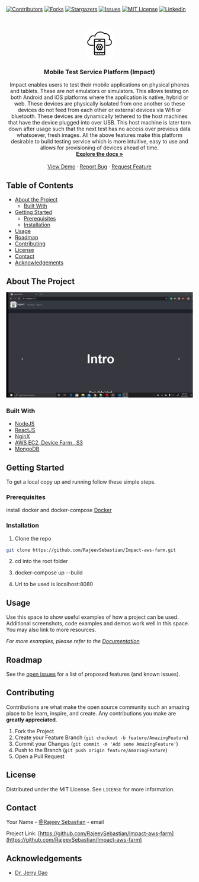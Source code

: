 <!--
*** Thanks for checking out this README Template. If you have a suggestion that would
*** make this better, please fork the repo and create a pull request or simply open
*** an issue with the tag "enhancement".
*** Thanks again! Now go create something AMAZING! :D
***
***
***
*** To avoid retyping too much info. Do a search and replace for the following:
*** github_username, repo, https://twitter.com/rajeevseb, email
-->





<!-- PROJECT SHIELDS -->
<!--
*** I'm using markdown "reference style" links for readability.
*** Reference links are enclosed in brackets [ ] instead of parentheses ( ).
*** See the bottom of this document for the declaration of the reference variables
*** for contributors-url, forks-url, etc. This is an optional, concise syntax you may use.
*** https://www.markdownguide.org/basic-syntax/#reference-style-links
-->
[![Contributors][contributors-shield]][contributors-url]
[![Forks][forks-shield]][forks-url]
[![Stargazers][stars-shield]][stars-url]
[![Issues][issues-shield]][issues-url]
[![MIT License][license-shield]][license-url]
[![LinkedIn][linkedin-shield]][linkedin-url]



<!-- PROJECT LOGO -->
<br />
<p align="center">
  <a href="https://github.com/RajeevSebastian/Impact-aws-farm">
    <img src="https://github.com/RajeevSebastian/Impact-aws-farm/blob/master/client/public/android-chrome-192x192.png" alt="Logo" width="80" height="80">
  </a>

  <h3 align="center">Mobile Test Service Platform (Impact)</h3>

  <p align="center">
    Impact enables users to test their mobile applications on physical phones and tablets. These are not emulators or simulators. This allows testing on both Android and iOS platforms where the application is native, hybrid or web. These devices are physically isolated from one another so these devices do not feed from each other or external devices via Wifi or bluetooth. These devices are dynamically tethered to the host machines that have the device plugged into over USB. This host machine is later torn down after usage such that the next test has no access over previous data whatsoever, fresh images. All the above features make this platform desirable to build testing service which is more intuitive, easy to use and allows for provisioning of devices ahead of time.
    <br />
    <a href="https://github.com/RajeevSebastian/Impact-aws-farm/blob/master/Final%20Report.pdf"><strong>Explore the docs »</strong></a>
    <br />
    <br />
    <a href="https://www.youtube.com/watch?v=qjS3Z40TXmg">View Demo</a>
    ·
    <a href="https://github.com/RajeevSebastian/Impact-aws-farm/issues">Report Bug</a>
    ·
    <a href="https://github.com/RajeevSebastian/Impact-aws-farm/issues">Request Feature</a>
  </p>
</p>



<!-- TABLE OF CONTENTS -->
## Table of Contents

* [About the Project](#about-the-project)
  * [Built With](#built-with)
* [Getting Started](#getting-started)
  * [Prerequisites](#prerequisites)
  * [Installation](#installation)
* [Usage](#usage)
* [Roadmap](#roadmap)
* [Contributing](#contributing)
* [License](#license)
* [Contact](#contact)
* [Acknowledgements](#acknowledgements)



<!-- ABOUT THE PROJECT -->
## About The Project

<img src="https://github.com/RajeevSebastian/Impact-aws-farm/blob/master/videodemo.gif"/>



### Built With

* [NodeJS](https://nodejs.org/en/)
* [ReactJS](https://reactjs.org/)
* [NginX](https://www.nginx.com/)
* [AWS EC2, Device Farm , S3 ](https://aws.amazon.com/)
* [MongoDB](https://www.mongodb.com/)


<!-- GETTING STARTED -->
## Getting Started

To get a local copy up and running follow these simple steps.

### Prerequisites

install docker and docker-compose
[Docker](https://www.docker.com/)


### Installation
 
1. Clone the repo
```sh
git clone https://github.com/RajeevSebastian/Impact-aws-farm.git
```
2. cd  into the root folder

3. docker-compose up --build

4. Url to be used is localhost:8080



<!-- USAGE EXAMPLES -->
## Usage

Use this space to show useful examples of how a project can be used. Additional screenshots, code examples and demos work well in this space. You may also link to more resources.

_For more examples, please refer to the [Documentation](https://example.com)_



<!-- ROADMAP -->
## Roadmap

See the [open issues](https://github.com/RajeevSebastian/Impact-aws-farm/issues) for a list of proposed features (and known issues).



<!-- CONTRIBUTING -->
## Contributing

Contributions are what make the open source community such an amazing place to be learn, inspire, and create. Any contributions you make are **greatly appreciated**.

1. Fork the Project
2. Create your Feature Branch (`git checkout -b feature/AmazingFeature`)
3. Commit your Changes (`git commit -m 'Add some AmazingFeature'`)
4. Push to the Branch (`git push origin feature/AmazingFeature`)
5. Open a Pull Request



<!-- LICENSE -->
## License

Distributed under the MIT License. See `LICENSE` for more information.



<!-- CONTACT -->
## Contact

Your Name - [@Rajeev Sebastian](sebastianrajeev16@gmail.com) - email

Project Link: [https://github.com/RajeevSebastian/Impact-aws-farm](https://github.com/RajeevSebastian/Impact-aws-farm)



<!-- ACKNOWLEDGEMENTS -->
## Acknowledgements

* [Dr. Jerry Gao](https://cmpe.sjsu.edu/profile/jerry-gao)



<!-- MARKDOWN LINKS & IMAGES -->
<!-- https://www.markdownguide.org/basic-syntax/#reference-style-links -->
[contributors-shield]: https://img.shields.io/github/contributors/RajeevSebastian/Impact-aws-farm.svg?style=flat-square
[contributors-url]: https://github.com/RajeevSebastian/Impact-aws-farm/graphs/contributors
[forks-shield]: https://img.shields.io/github/forks/RajeevSebastian/Impact-aws-farm.svg?style=flat-square
[forks-url]: https://github.com/RajeevSebastian/Impact-aws-farm/network/members
[stars-shield]: https://img.shields.io/github/stars/RajeevSebastian/Impact-aws-farm.svg?style=flat-square
[stars-url]: https://github.com/RajeevSebastian/Impact-aws-farm/stargazers
[issues-shield]: https://img.shields.io/github/issues/RajeevSebastian/Impact-aws-farm.svg?style=flat-square
[issues-url]: https://github.com/RajeevSebastian/Impact-aws-farm/issues
[license-shield]: https://img.shields.io/github/license/RajeevSebastian/Impact-aws-farm.svg?style=flat-square
[license-url]: https://github.com/RajeevSebastian/Impact-aws-farm/blob/master/LICENSE.txt
[linkedin-shield]: https://img.shields.io/badge/-LinkedIn-black.svg?style=flat-square&logo=linkedin&colorB=555
[linkedin-url]:https://www.linkedin.com/in/rajeev-sebastian/
[product-screenshot]: images/screenshot.png
